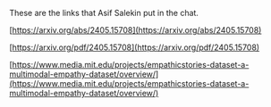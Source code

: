 These are the links that Asif Salekin put in the chat.

[https://arxiv.org/abs/2405.15708](https://arxiv.org/abs/2405.15708)

[https://arxiv.org/pdf/2405.15708](https://arxiv.org/pdf/2405.15708)

[https://www.media.mit.edu/projects/empathicstories-dataset-a-multimodal-empathy-dataset/overview/](https://www.media.mit.edu/projects/empathicstories-dataset-a-multimodal-empathy-dataset/overview/)


